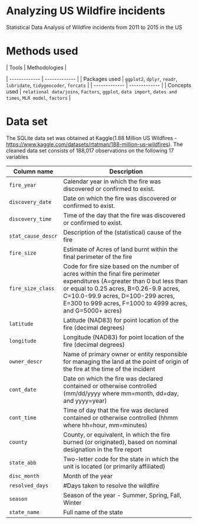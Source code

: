 # Analyzing US Wildfire incidents
Statistical Data Analysis of Wildfire incidents from 2011 to 2015 in the US

# Methods used

| Tools  |  Methodologies | 

| ------------- | ------------- | 
| Packages used  |  `ggplot2`, `dplyr`, `readr`, `lubridate`, `tidygeocoder`, `forcats` | 
| ------------- | ------------- | 
| Concepts used |  `relational data/joins`, `Factors`, `ggplot`, `data import`, `dates and times`, `MLR model`, `factors` |


# Data set

The SQLite data set was obtained at Kaggle(1.88 Million US Wildfires - https://www.kaggle.com/datasets/rtatman/188-million-us-wildfires).
The cleaned data set consists of 188,017 observations on the following 17 variables

| Column name     | Description      |   
| ------------- | ------------- | 
| `fire_year`    | Calendar year in which the fire was discovered or confirmed to exist.         | 
| `discovery_date`         |  Date on which the fire was discovered or confirmed to exist.        |
| `discovery_time`         |  Time of the day that the fire was discovered or confirmed to exist.        |
| `stat_cause_descr`        | Description of the (statistical) cause of the fire         | 
| `fire_size`         | Estimate of Acres of land burnt within the final perimeter of the fire  | 
| `fire_size_class`        | Code for fire size based on the number of acres within the final fire perimeter expenditures (A=greater than 0 but less than or equal to 0.25 acres, B=0.26-9.9 acres, C=10.0-99.9 acres, D=100-299 acres, E=300 to 999 acres, F=1000 to 4999 acres, and G=5000+ acres) 
| `latitude`  |  Latitude (NAD83) for point location of the fire (decimal degrees)  | 
| `longitude`   | Longitude (NAD83) for point location of the fire (decimal degrees)   | 
| `owner_descr`  |  Name of primary owner or entity responsible for managing the land at the point of origin of the fire at the time of the incident| 
| `cont_date`        | Date on which the fire was declared contained or otherwise controlled (mm/dd/yyyy where mm=month, dd=day, and yyyy=year)  | 
| `cont_time`         | Time of day that the fire was declared contained or otherwise controlled (hhmm where hh=hour, mm=minutes) | 
| `county`        | County, or equivalent, in which the fire burned (or originated), based on nominal designation in the fire report | 
| `state_abb`         | Two-letter code for the state in which the unit is located (or primarily affiliated) | 
| `disc_month`        | Month of the year   |
| `resolved_days`         | #Days taken to resolve the wildfire  | 
| `season`         | Season of the year - Summer, Spring, Fall, Winter   | 
| `state_name`         | Full name of the state  |
